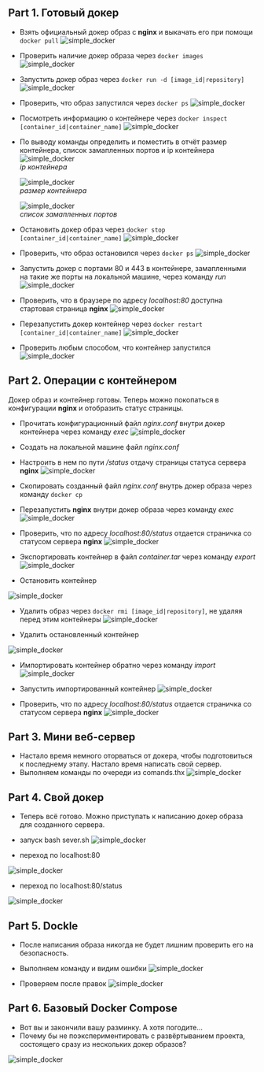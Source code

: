 ## Part 1. Готовый докер

- Взять официальный докер образ с **nginx** и выкачать его при помощи `docker pull`
![simple_docker](images/1.1.png)

- Проверить наличие докер образа через `docker images`
![simple_docker](images/1.2.png)

- Запустить докер образ через `docker run -d [image_id|repository]`
![simple_docker](images/1.3.png)

- Проверить, что образ запустился через `docker ps`
![simple_docker](images/1.4.png)

- Посмотреть информацию о контейнере через `docker inspect [container_id|container_name]`
![simple_docker](images/1.8.png)

- По выводу команды определить и поместить в отчёт размер контейнера, список замапленных портов и ip контейнера
  ![simple_docker](images/1.5.png)
  <br>
  <i>ip контейнера</i>

  ![simple_docker](images/1.6.png)
  <br>
  <i>размер контейнера</i>

  ![simple_docker](images/1.7.png)
  <br>
  <i>список замапленных портов</i>

- Остановить докер образ через `docker stop [container_id|container_name]`
![simple_docker](images/1.9.png)

- Проверить, что образ остановился через `docker ps`
![simple_docker](images/1.10.png)

- Запустить докер с портами 80 и 443 в контейнере, замапленными на такие же порты на локальной машине, через команду *run*
![simple_docker](images/1.11.png)

- Проверить, что в браузере по адресу *localhost:80* доступна стартовая страница **nginx**
![simple_docker](images/1.12.png)

- Перезапустить докер контейнер через `docker restart [container_id|container_name]`
![simple_docker](images/1.13.png)

- Проверить любым способом, что контейнер запустился
![simple_docker](images/1.14.png)


## Part 2. Операции с контейнером

Докер образ и контейнер готовы. Теперь можно покопаться в конфигурации **nginx** и отобразить статус страницы.

- Прочитать конфигурационный файл *nginx.conf* внутри докер контейнера через команду *exec*
![simple_docker](images/2.1.png)

- Создать на локальной машине файл *nginx.conf*
- Настроить в нем по пути */status* отдачу страницы статуса сервера **nginx**
![simple_docker](images/2.3.png)

- Скопировать созданный файл *nginx.conf* внутрь докер образа через команду `docker cp`
- Перезапустить **nginx** внутри докер образа через команду *exec*
![simple_docker](images/2.2.png)

- Проверить, что по адресу *localhost:80/status* отдается страничка со статусом сервера **nginx**
![simple_docker](images/2.4.png)

- Экспортировать контейнер в файл *container.tar* через команду *export*
![simple_docker](images/2.5.png)

- Остановить контейнер

![simple_docker](images/2.6.png)

- Удалить образ через `docker rmi [image_id|repository]`, не удаляя перед этим контейнеры
![simple_docker](images/2.7.png)

- Удалить остановленный контейнер

![simple_docker](images/2.8.png)

- Импортировать контейнер обратно через команду *import*
![simple_docker](images/2.12.png)

- Запустить импортированный контейнер
![simple_docker](images/2.9.png)

- Проверить, что по адресу *localhost:80/status* отдается страничка со статусом сервера **nginx**
![simple_docker](images/2.10.png)

## Part 3. Мини веб-сервер

- Настало время немного оторваться от докера, чтобы подготовиться к последнему этапу. Настало время написать свой сервер.
- Выполняем команды по очереди из comands.thx
![simple_docker](images/3.0.png)


## Part 4. Свой докер

- Теперь всё готово. Можно приступать к написанию докер образа для созданного сервера.

- запуск bash sever.sh
![simple_docker](images/4.png)


- переход по localhost:80

![simple_docker](images/4.2.png)

- переход по localhost:80/status

![simple_docker](images/4.3.png)

## Part 5. **Dockle**

- После написания образа никогда не будет лишним проверить его на безопасность.

- Выполняем команду и видим ошибки
![simple_docker](images/5.png)

- Проверяем после правок
![simple_docker](images/5.1.png)

## Part 6. Базовый **Docker Compose**

- Вот вы и закончили вашу разминку. А хотя погодите...
- Почему бы не поэкспериментировать с развёртыванием проекта, состоящего сразу из нескольких докер образов?

![simple_docker](images/6.2.png)









